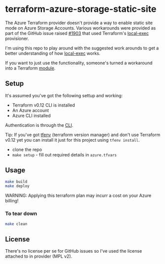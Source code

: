 # terraform-azure-storage-static-site

The Azure Terraform provider doesn't provide a way to enable static site mode on Azure Storage Accounts. Various workarounds were provided as part of the GitHub issue raised [#1903][gh_issue] that used Terraform's [local-exec][tf_local_exec] provisioner.

I'm using this repo to play around with the suggested work arounds to get a better understanding of how [local-exec][tf_local_exec] works.

If you want to just use the functionality, someone's turned a workaround into a Terraform [module][tf_module].

## Setup

It's assumed you've got the following settup and working:

- Terraform v0.12 CLI is installed
- An Azure account
- Azure CLI installed

Authentication is through the [CLI][tf_azure_login].

Tip: If you've got [tfenv][tfenv] (terraform version manager) and don't use Terraform v0.12 yet you can install it just for this project using `tfenv install`.

- clone the repo
- `make setup` - fill out required details in `azure.tfvars`

## Usage

```sh
make build
make deploy
```

WARNING: Applying this terraform plan may incurr a cost on your Azure billing!

### To tear down

```sh
make clean
```

## License

There's no license per se for GitHub issues so I've used the license attached to in provider (MPL v2).

<!-- Linkies -->

[gh_issue]: https://github.com/terraform-providers/terraform-provider-azurerm/issues/1903
[tf_local_exec]: https://www.terraform.io/docs/provisioners/local-exec.html
[tf_module]: https://github.com/StefanSchoof/terraform-azurerm-static-website
[tf_azure_login]: https://www.terraform.io/docs/providers/azurerm/auth/azure_cli.html
[tfenv]: https://github.com/tfutils/tfenv
